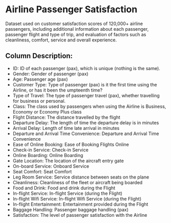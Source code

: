 # Airline Passenger Satisfaction
Dataset used on customer satisfaction scores of 120,000+ airline passengers, including additional information about each passenger, passenger flight and type of trip, and evaluation of factors such as cleanliness, comfort, service and overall experience.

## Column Description:
- ID: ID of each passenger (pax), which is unique (nothing is the same).
- Gender: Gender of passenger (pax)
- Age: Passenger age (pax)
- Customer Type: Type of passenger (pax) is it the first time using the Airline, or has it been the umpteenth time?
- Type of Travel: The type of passenger travel (pax), whether travelling for business or personal.
- Class: The class used by passengers when using the Airline is Business, Economy or Economy Plus class
- Flight Distance: The distance travelled by the flight
- Departure Delay: The length of time the departure delay is in minutes
- Arrival Delay: Length of time late arrival in minutes
- Departure and Arrival Time Convenience: Departure and Arrival Time Convenience
- Ease of Online Booking: Ease of Booking Flights Online
- Check-in Service: Check-in Service
- Online Boarding: Online Boarding
- Gate Location: The location of the aircraft entry gate
- On-board Service: Onboard Service
- Seat Comfort: Seat Comfort
- Leg Room Service: Service distance between seats on the plane
- Cleanliness: Cleanliness of the fleet or aircraft being boarded
- Food and Drink: Food and drink during the Flight
- In-flight Service: In-flight Service (during the Flight)
- In-flight Wifi Service: In-flight Wifi Service (during the Flight)
- In-flight Entertainment: Entertainment provided during the Flight
- Baggage Handling: Passenger baggage handling (pax)
- Satisfaction: The level of passenger satisfaction with the Airline

